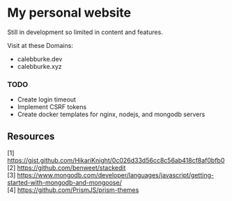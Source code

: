 # My personal website
Still in development so limited in content and features.

Visit at these Domains:
* calebburke.dev
* calebburke.xyz

### TODO
* Create login timeout
* Implement CSRF tokens
* Create docker templates for nginx, nodejs, and mongodb servers

## Resources
[1] https://gist.github.com/HikariKnight/0c026d33d56cc8c56ab418cf8af0bfb0 \
[2] https://github.com/benweet/stackedit \
[3] https://www.mongodb.com/developer/languages/javascript/getting-started-with-mongodb-and-mongoose/ \
[4] https://github.com/PrismJS/prism-themes
